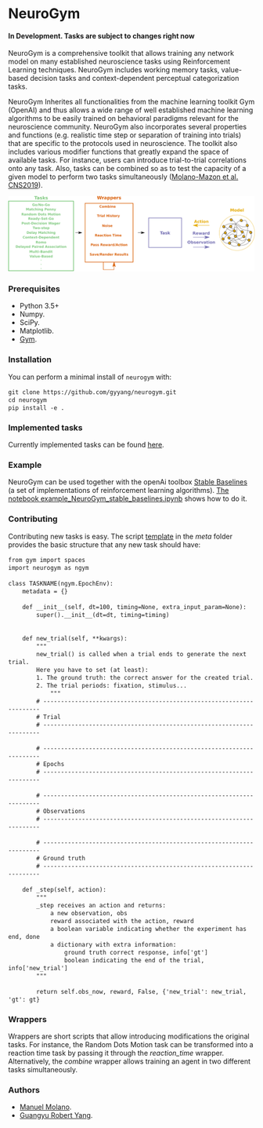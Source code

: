 # NeuroGym

#### In Development. Tasks are subject to changes right now

NeuroGym is a comprehensive toolkit that allows training any network model on many established neuroscience tasks using Reinforcement Learning techniques. NeuroGym includes working memory tasks, value-based decision tasks and context-dependent perceptual categorization tasks. 

NeuroGym Inherites all functionalities from the machine learning toolkit Gym (OpenAI) and thus allows a wide range of well established machine learning algorithms to be easily trained on behavioral paradigms relevant for the neuroscience community. NeuroGym also incorporates several properties and functions (e.g. realistic time step or separation of training into trials) that are specific to the protocols used in neuroscience.
The toolkit also includes various modifier functions that greatly expand the space of available tasks. For instance, users can introduce trial-to-trial correlations onto any task. Also, tasks can be combined so as to test the capacity of a given model to perform two tasks simultaneously ([Molano-Mazon et al. CNS2019](https://www.cnsorg.org/cns-2019)). 

![alt tag](docs/pipeline.png)

### Prerequisites

* Python 3.5+
* Numpy.
* SciPy.
* Matplotlib.
* [Gym](https://gym.openai.com/).

### Installation

You can perform a minimal install of ``neurogym`` with:

    git clone https://github.com/gyyang/neurogym.git
    cd neurogym
    pip install -e .

### Implemented tasks
Currently implemented tasks can be found [here](https://github.com/gyyang/neurogym/blob/master/docs/envs.md).

### Example

NeuroGym can be used together with the openAi toolbox [Stable Baselines](https://github.com/hill-a/stable-baselines) (a set of implementations of reinforcement learning algorithms). [The notebook example_NeuroGym_stable_baselines.ipynb](https://github.com/gyyang/neurogym/blob/master/neurogym/examples/example_NeuroGym_stable_baselines.ipynb) shows how to do it.


### Contributing
Contributing new tasks is easy. The script [template](https://github.com/gyyang/neurogym/blob/master/neurogym/meta/template.py) in the *meta* folder provides the basic structure that any new task should have:

```
from gym import spaces
import neurogym as ngym

class TASKNAME(ngym.EpochEnv):
    metadata = {}

    def __init__(self, dt=100, timing=None, extra_input_param=None):
        super().__init__(dt=dt, timing=timing)
       

    def new_trial(self, **kwargs):
        """
        new_trial() is called when a trial ends to generate the next trial.
        Here you have to set (at least):
        1. The ground truth: the correct answer for the created trial.
        2. The trial periods: fixation, stimulus...
            """
        # ---------------------------------------------------------------------
        # Trial
        # ---------------------------------------------------------------------
     
        # ---------------------------------------------------------------------
        # Epochs
        # ---------------------------------------------------------------------
      
        # ---------------------------------------------------------------------
        # Observations
        # ---------------------------------------------------------------------
     
        # ---------------------------------------------------------------------
        # Ground truth
        # ---------------------------------------------------------------------
  
    def _step(self, action):
        """
        _step receives an action and returns:
            a new observation, obs
            reward associated with the action, reward
            a boolean variable indicating whether the experiment has end, done
            a dictionary with extra information:
                ground truth correct response, info['gt']
                boolean indicating the end of the trial, info['new_trial']
        """

        return self.obs_now, reward, False, {'new_trial': new_trial, 'gt': gt}

```



### Wrappers

Wrappers are short scripts that allow introducing modifications the original tasks. For instance, the Random Dots Motion task can be transformed into a reaction time task by passing it through the *reaction_time* wrapper. Alternatively, the *combine* wrapper allows training an agent in two different tasks simultaneously. 



### Authors
* [Manuel Molano](https://github.com/manuelmolano).
* [Guangyu Robert Yang](https://github.com/gyyang).



